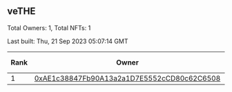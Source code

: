 ## veTHE

Total Owners: 1, Total NFTs: 1

Last built: Thu, 21 Sep 2023 05:07:14 GMT

| Rank | Owner | Voting Power | Influence | NFTs Id |
| --- | --- | --- | --- | --- |
  | 1 | [0xAE1c38847Fb90A13a2a1D7E5552cCD80c62C6508](https://debank.com/profile/0xAE1c38847Fb90A13a2a1D7E5552cCD80c62C6508?chain=bsc) | 2,492,053.128 | 3.29997% | 1 |